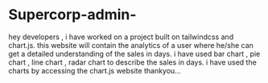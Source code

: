 # Supercorp-admin-


hey developers , i have worked on a project built on tailwindcss and chart.js.
this website will contain the analytics of a user where he/she can get a detailed understanding of the sales in days. 
i have used bar chart , pie chart , line chart , radar chart to describe the sales in days.
i have used the charts by accessing the chart.js website
thankyou...
